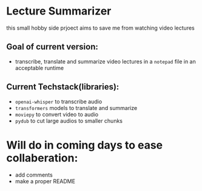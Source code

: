 # Lecture Summarizer

this small hobby side prjoect aims to save me from watching video lectures 

## Goal of current version:
- transcribe, translate and summarize video lectures in a `notepad` file in an acceptable runtime

## Current Techstack(libraries):
- `openai-whisper` to transcribe audio
- `transformers` models to translate and summarize
- `moviepy` to convert video to audio
- `pydub` to cut large audios to smaller chunks

# Will do in coming days to ease collaberation:
- add comments 
- make a proper README
